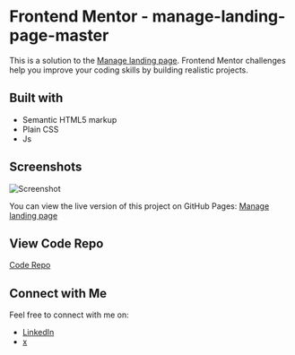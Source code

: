 # Frontend Mentor - manage-landing-page-master

This is a solution to the [Manage landing page](https://www.frontendmentor.io/FrontendMentor-Solution/manage-landing-page-SLXqC6P5/hub). Frontend Mentor challenges help you improve your coding skills by building realistic projects. 

## Built with

- Semantic HTML5 markup
- Plain CSS
- Js


## Screenshots

![Screenshot](img/screenshot.png)

You can view the live version of this project on GitHub Pages: [Manage landing page](https://iamupo.github.io/FrontendMentor-Solutions/manage-landing-page-master/)

## View Code Repo
[Code Repo](https://github.com/IamUPO/FrontendMentor-Solutions/tree/main/manage-landing-page-master)


## Connect with Me

Feel free to connect with me on:

- [LinkedIn](https://www.linkedin.com/in/iamupo/)
- [x](https://www.x.com/iamupo/)